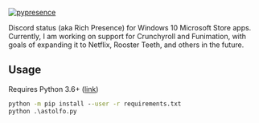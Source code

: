 
[![pypresence](https://img.shields.io/badge/using-pypresence-00bb88.svg?style=for-the-badge&logo=discord&logoWidth=20)](https://github.com/qwertyquerty/pypresence)


Discord status (aka Rich Presence) for Windows 10 Microsoft Store apps.
Currently, I am working on support for Crunchyroll and Funimation, with
goals of expanding it to Netflix, Rooster Teeth, and others in the future.


## Usage
Requires Python 3.6+ ([link](https://www.python.org/downloads/release/python-370/))
```cmd
python -m pip install --user -r requirements.txt
python .\astolfo.py
```
